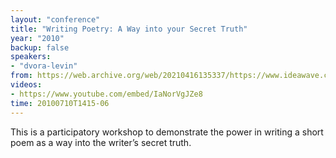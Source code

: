 ```yaml
---
layout: "conference"
title: "Writing Poetry: A Way into your Secret Truth"
year: "2010"
backup: false
speakers:
- "dvora-levin"
from: https://web.archive.org/web/20210416135337/https://www.ideawave.ca/the-conference/writing-poetry-a-way-into-your-secret-truth
videos:
- https://www.youtube.com/embed/IaNorVgJZe8
time: 20100710T1415-06
---
```


This is a participatory workshop to demonstrate the power in writing a short
poem as a way into the writer’s secret truth.
